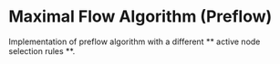 # Maximal Flow Algorithm (Preflow)
Implementation of preflow algorithm with a different 
** active node selection rules **.

